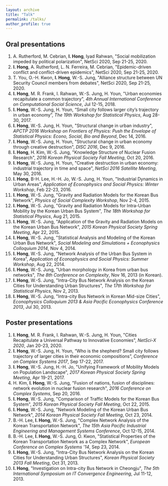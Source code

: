 ```yaml
---
layout: archive
title: "Talk"
permalink: /talks/
author_profile: true
---
```


Oral presentations
------
1. A. Rutherford, M. Cebrian, **I. Hong**, Iyad Rahwan, "Social mobilization impeded by political polarization", NetSci 2020, Sep 21-25, 2020.
1. **I. Hong**, A. Rutherford, L. N. Ferreira, M. Cebrian, "Epidemic-driven conflict and conflict-driven epidemics", NetSci 2020, Sep 21-25, 2020. 
1. T. You, O.-H. Kwon, **I. Hong**, W.-S. Jung, "Alliance structure between UN Security Council members from debates", NetSci 2020, Sep 21-25, 2020.
1. **I. Hong**, M. R. Frank, I. Rahwan, W.-S. Jung, H. Youn, "Urban economies recapitulate a common trajectory", *4th Annual International Conference on Computational Social Science*, Jul 12-15, 2018.
1. **I. Hong**, W.-S. Jung, H. Youn, “Small city follows larger city’s trajectory in urban economy”, *The 19th Workshop for Statistical Physics*, Aug 28-30, 2017.
1. **I. Hong**, W.-S. Jung, H. Youn, "Structural change in urban industry", *APCTP 2016 Workshop on Frontiers of Physics: Push the Envelope of Statistical Physics: Econo, Social, Bio and Beyond*, Dec 14, 2016.
1. **I. Hong**, W.-S. Jung, H. Youn, "Structural change in urban economy through creative destruction", *DISC 2016*, Dec 9, 2016.
1. **I. Hong**, H. Kim, W.-S. Jung, "Knowledge Structure of Nuclear Fusion Research", *2016 Korean Physical Society Fall Meeting*, Oct 20, 2016.
1. **I. Hong**, W.-S. Jung, H. Youn, "Creative destruction in urban economy: industrial trajectory in time and space", *NetSci 2016 Satellite Meeting*, May 30, 2016.
1. **I. Hong**, B-H. Lee, H.-H. Jo, W.-S. Jung, H. Youn, "Industrial Dynamics in Urban Areas", *Application of Econophysics and Social Physics: Winter Workshop*, Feb 22-23, 2016.
1. **I. Hong**, W.-S. Jung, "Gravity and Radiation Models for the Korean Bus Network", *Physics of Social Complexity Workshop*, Nov 2-4, 2015.
1. **I. Hong**, W.-S. Jung, "Gravity and Radiation Models for Intra-Urban Mobility by the Korean Urban Bus System", *The 18th Workshop for Statistical Physics*, Aug 21, 2015.
1. **I. Hong**,  W.-S. Jung, "Application of the Gravity and Radiation Models on the Korean Urban Bus Network", *2015 Korean Physical Society Spring Meeting*, Apr 22, 2015.
1. **I. Hong**, W.-S. Jung, "Statistical Analysis and Modeling of the Korean Urban Bus Network", *Social Modeling and Simulations + Econophysics Colloquium 2014*, Nov 4, 2014.
1. **I. Hong**, W.-S. Jung, "Network Analysis of the Urban Bus System in Korea", *Application of Econophysics and Social Physics: Summer Workshop*, Aug 22, 2014.
1. **I. Hong**, W.-S. Jung, "Urban morphology in Korea from urban bus networks", *The 8th Conference on Complexity*, Nov 16, 2013 (in Korean).
1. **I. Hong**, W.-S. Jung, "Intra-City Bus Network Analysis on the Korean Cities for Understanding Urban Structures", *The 17th Workshop for Statistical Physics*, Nov 2, 2013.
1. **I. Hong**, W.-S. Jung, "Intra-city Bus Network in Korean Mid-size Cities", *Econophysics Colloquium 2013 & Asia Pacific Econophysics Conference 2013*, Jul 30, 2013.

Poster presentations
------
1. **I. Hong**, M. R. Frank, I. Rahwan, W.-S. Jung, H. Youn, "Cities Recapitulate a Universal Pathway to Innovative Economies", *NetSci-X 2020*, Jan 20-23, 2020.
1. **I. Hong**, W.-S. Jung, H. Youn, “Who is the shepherd? Small city follows trajectory of larger cities in their economic compositions”, *Conference on Complex Systems 2017*, Sep 17-22, 2017.
1. **I. Hong**, W.-S. Jung, H.-H. Jo, "Unifying Framework of Mobility Models on Population Landscape", *2017 Korean Physical Society Spring Meeting*, Apr 19-21, 2017.
1. H. Kim, **I. Hong**, W.-S. Jung, "Fusion of nations, fusion of disciplines: network evolution in nuclear fusion research", *2016 Conference on Complex Systems*, Sep 20, 2016.
1. **I. Hong**, W.-S. Jung, "Comparison of Traffic Models for the Korean Bus System", *2015 Korean Physical Society Fall Meeting*, Oct 22, 2015.
1. **I. Hong**, W.-S. Jung, "Network Modeling of the Korean Urban Bus Network", *2014 Korean Physical Society Fall Meeting*, Oct 23, 2014.
1. B.-H. Lee, **I. Hong**, W.-S. Jung, "Complex Network Analysis of the Korean Transportation Network", *The 15th Asia Pacific Industrial Engineering and Management Systems Conference*, Oct 12-15, 2014.
1. B.-H. Lee, **I. Hong**, W.-S. Jung, O. Kwon, "Statistical Properties of the Korean Transportation Network as a Complex Network", *European Conference on Complex Systems '14*, Sep 23, 2014.
1. **I. Hong**, W.-S. Jung, "Intra-City Bus Network Analysis on the Korean Cities for Understanding Urban Structures", *Korean Physical Society 2013 Fall Meeting*, Oct 31, 2013.
1. **I. Hong**, "Investigation on Intra-city Bus Network in Cheongju", *The 5th International Symposium on IT Convergence Engineering*, Jul 11-12, 2013.
